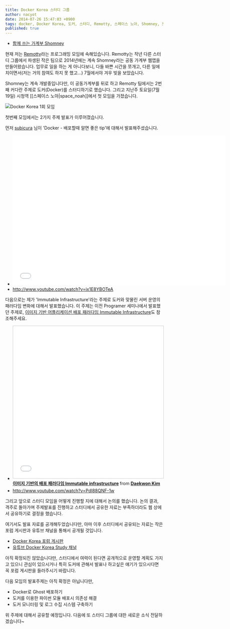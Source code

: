 ```yaml
---
title: Docker Korea 스터디 그룹
author: nacyot
date: 2014-07-26 15:47:03 +0900
tags: docker, Docker Korea, 도커, 스터디, Remotty, 스페이스 노아, Shomney, 포럼, immutable infrastructure
published: true
---
```


* [함께 쓰는 가계부 Shomney](http://www.shomney.com)

현재 저는 [Remotty](http://blog.remotty.com/about/)라는 프로그래밍 모임에 속해있습니다. Remotty는 작년 다른 스터디 그룹에서 파생된 작은 팀으로 2014년에는 계속 Shomney라는 공동 가계부 웹앱을 만들어왔습니다. 업무로 일을 하는 게 아니다보니, 다들 바쁜 시간을 쪼개고, 다른 일에 치이면서(저는 거의 참여도 하지 못 했고...) 7월에서야 겨우 빚을 보았습니다.

Shomney는 계속 개발중입니다만, 이 공동가계부를 뒤로 하고 Remotty 팀에서는 2번째 커다란 주제로 도커(Docker)를 스터디하기로 했습니다. 그리고 지난주 토요일(7월 19일) 시청역 [[스페이스 노아|space_noah]]에서 첫 모임을 가졌습니다.

<!--more-->

![Docker Korea 1회 모임](http://i.imgur.com/kngLZ3Y.png)

첫번째 모임에서는 2가지 주제 발표가 이루어졌습니다.

먼저 [subicura](https://twitter.com/subicura) 님이
'Docker - 배포할때 알면 좋은 tip'에 대해서 발표해주셨습니다.

* <iframe src="//slides.com/chungsubkim/docker-tip/embed" width="680" height="480" scrolling="no" frameborder="0" webkitallowfullscreen mozallowfullscreen allowfullscreen></iframe>
* http://www.youtube.com/watch?v=ix1E8YBOTeA

다음으로는 제가 'Immutable Infrastructure'라는 주제로 도커와 맞물린 서버 운영의 패러다임 변화에 대해서 발표했습니다. 이 주제는 이전 Programer 세미나에서 발표했던 주제로, [이미지 기반 어플리케이션 배포 패러다임 Immutable Infrastructure][ii]도 참조해주세요.

[ii]: http://localhost:5004/articles/2014-04-06-immutable-infrastructure/

* <iframe src="//www.slideshare.net/slideshow/embed_code/33063863" width="597" height="486" frameborder="0" marginwidth="0" marginheight="0" scrolling="no" style="border:1px solid #CCC; border-width:1px; margin-bottom:5px; max-width: 100%;" allowfullscreen> </iframe> <div style="margin-bottom:5px"> <strong> <a href="https://www.slideshare.net/ext/immutable-infrastructure123123123" title="이미지 기반의 배포 패러다임 Immutable infrastructure" target="_blank">이미지 기반의 배포 패러다임 Immutable infrastructure</a> </strong> from <strong><a href="http://www.slideshare.net/ext" target="_blank">Daekwon Kim</a></strong> </div>
* http://www.youtube.com/watch?v=PdI88QNF-1w

그리고 앞으로 스터디 모임을 어떻게 진행할 지에 대해서 논의를 했습니다. 논의 결과, 격주로 돌아가며 주제발표를 진행하고 스터디에서 공유한 자료는 부족하더라도 웹 상에서 공유하기로 결정을 했습니다.

여기서도 발표 자료를 공개해두었습니다만, 아마 이후 스터디에서 공유되는 자료는 작은 포럼 게시판과 유튜브 채널을 통해서 공개될 것입니다.

* [Docker Korea 포럼 게시판](http://forum.docker.co.kr/)
* [유튜브 Docker Korea Study 채널](http://www.youtube.com/channel/UC-TpdzGorF3igglmjCWQhMA)

아직 확정되진 않았습니다만, 스터디에서 여력이 된다면 공개적으로 운영할 계획도 가지고 있으니 관심이 있으시거나 특히 도커에 관해서 발표나 하고싶은 얘기가 있으시다면 꼭 포럼 게시판을 들러주시기 바랍니다.

다음 모임의 발표주제는 아직 확정은 아닙니다만, 

* Docker로 Ghost 배포하기
* 도커를 이용한 파이썬 모듈 배포시 의존성 해결
* 도커 모니터링 및 로그 수집 시스템 구축하기

위 주제에 대해서 공유할 예정입니다. 다음에 또 스터디 그룹에 대한 새로운 소식 전달하겠습니다~
